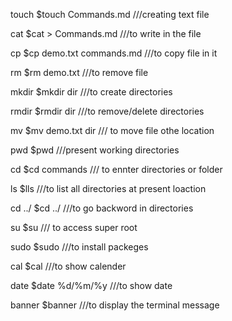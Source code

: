 touch    $touch Commands.md    ///creating text file

cat      $cat > Commands.md    ///to write in the file
 
cp       $cp demo.txt commands.md ///to copy file in it

rm       $rm demo.txt              ///to remove file

mkdir    $mkdir dir		///to create directories

rmdir	 $rmdir dir		///to remove/delete directories

mv 	 $mv demo.txt dir	///	to move file othe location

pwd      $pwd 			///present working directories

cd 	 $cd commands		/// to ennter directories or folder

ls	 $lls			///to list all directories at present loaction
 
cd ../   $cd ../		///to go backword in directories

su 	 $su 			/// to access super root
 
sudo 	 $sudo  		///to install packeges

cal 	 $cal 			///to show calender

date	 $date %d/%m/%y 	///to show date 

banner	 $banner 		///to display the terminal message

